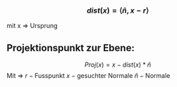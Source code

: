 ### $$dist(x)=\langle \hat{n},x-r\rangle$$
mit x => Ursprung

## Projektionspunkt zur Ebene:

$$
Proj(x)=x-dist(x)*\hat{n}
$$
Mit =>
$r - \text{Fusspunkt}$
$x - \text{gesuchter Normale}$
$\hat{n} - \text{Normale}$
